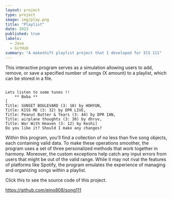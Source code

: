 ```yaml
---
layout: project
type: project
image: img/play.png
title: "Playlist"
date: 2023
published: true
labels:
  - Java
  - GitHub
summary: "A makeshift playlist project that I developed for ICS 111"
---
```


This interactive program serves as a simulation allowing users to add, remove, or save a specified number of songs (X amount) to a playlist, which can be stored in a file. 

```

Lets listen to some tunes !!
	** Boba **
[
Title: SUNSET BOULEVARD (3: 10) by HOHYUN, 
Title: KISS ME (3: 32) by DPR LIVE, 
Title: Peanut Butter & Tears (3: 44) by DPR IAN, 
Title: airplane thoughts (3: 30) by dhruv, 
Title: War With Heaven (3: 12) by Keshi]
Do you like it? Should I make any changes?

```

Within this program, you'll find a collection of no less than five song objects, each containing valid data. To make these operations smoother, the program uses a set of three personalized methods that work together in harmony. Moreover, the custom exceptions help catch any input errors from users that might be out of the valid range. While it may not rival the features of platforms like Spotify, the program emulates the experience of managing and organizing songs within a playlist.


Click this to see the source code of this project.

https://github.com/eino808/song111
